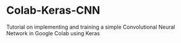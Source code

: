 # Colab-Keras-CNN
Tutorial on implementing and training a simple Convolutional Neural Network in Google Colab using Keras
